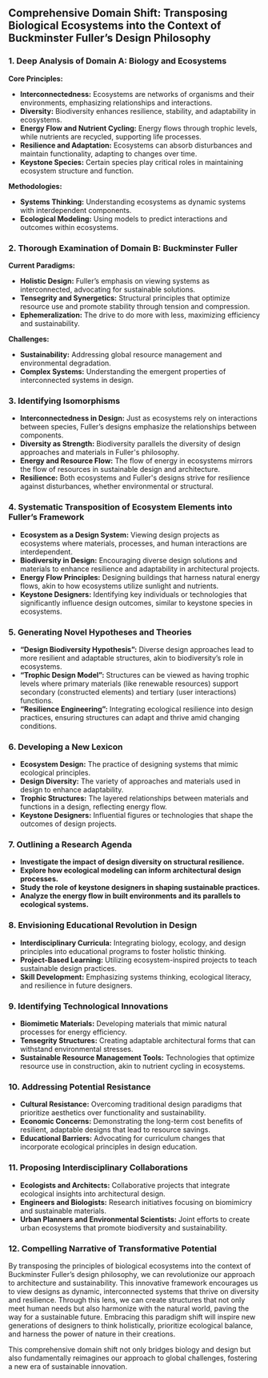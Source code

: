 ## Comprehensive Domain Shift: Transposing Biological Ecosystems into the Context of Buckminster Fuller’s Design Philosophy

### 1. Deep Analysis of Domain A: Biology and Ecosystems
**Core Principles:**
- **Interconnectedness:** Ecosystems are networks of organisms and their environments, emphasizing relationships and interactions.
- **Diversity:** Biodiversity enhances resilience, stability, and adaptability in ecosystems.
- **Energy Flow and Nutrient Cycling:** Energy flows through trophic levels, while nutrients are recycled, supporting life processes.
- **Resilience and Adaptation:** Ecosystems can absorb disturbances and maintain functionality, adapting to changes over time.
- **Keystone Species:** Certain species play critical roles in maintaining ecosystem structure and function.

**Methodologies:**
- **Systems Thinking:** Understanding ecosystems as dynamic systems with interdependent components.
- **Ecological Modeling:** Using models to predict interactions and outcomes within ecosystems.

### 2. Thorough Examination of Domain B: Buckminster Fuller
**Current Paradigms:**
- **Holistic Design:** Fuller’s emphasis on viewing systems as interconnected, advocating for sustainable solutions.
- **Tensegrity and Synergetics:** Structural principles that optimize resource use and promote stability through tension and compression.
- **Ephemeralization:** The drive to do more with less, maximizing efficiency and sustainability.

**Challenges:**
- **Sustainability:** Addressing global resource management and environmental degradation.
- **Complex Systems:** Understanding the emergent properties of interconnected systems in design.

### 3. Identifying Isomorphisms
- **Interconnectedness in Design:** Just as ecosystems rely on interactions between species, Fuller’s designs emphasize the relationships between components.
- **Diversity as Strength:** Biodiversity parallels the diversity of design approaches and materials in Fuller's philosophy.
- **Energy and Resource Flow:** The flow of energy in ecosystems mirrors the flow of resources in sustainable design and architecture.
- **Resilience:** Both ecosystems and Fuller's designs strive for resilience against disturbances, whether environmental or structural.

### 4. Systematic Transposition of Ecosystem Elements into Fuller’s Framework
- **Ecosystem as a Design System:** Viewing design projects as ecosystems where materials, processes, and human interactions are interdependent.
- **Biodiversity in Design:** Encouraging diverse design solutions and materials to enhance resilience and adaptability in architectural projects.
- **Energy Flow Principles:** Designing buildings that harness natural energy flows, akin to how ecosystems utilize sunlight and nutrients.
- **Keystone Designers:** Identifying key individuals or technologies that significantly influence design outcomes, similar to keystone species in ecosystems.

### 5. Generating Novel Hypotheses and Theories
- **“Design Biodiversity Hypothesis”:** Diverse design approaches lead to more resilient and adaptable structures, akin to biodiversity’s role in ecosystems.
- **“Trophic Design Model”:** Structures can be viewed as having trophic levels where primary materials (like renewable resources) support secondary (constructed elements) and tertiary (user interactions) functions.
- **“Resilience Engineering”:** Integrating ecological resilience into design practices, ensuring structures can adapt and thrive amid changing conditions.

### 6. Developing a New Lexicon
- **Ecosystem Design:** The practice of designing systems that mimic ecological principles.
- **Design Diversity:** The variety of approaches and materials used in design to enhance adaptability.
- **Trophic Structures:** The layered relationships between materials and functions in a design, reflecting energy flow.
- **Keystone Designers:** Influential figures or technologies that shape the outcomes of design projects.

### 7. Outlining a Research Agenda
- **Investigate the impact of design diversity on structural resilience.**
- **Explore how ecological modeling can inform architectural design processes.**
- **Study the role of keystone designers in shaping sustainable practices.**
- **Analyze the energy flow in built environments and its parallels to ecological systems.**

### 8. Envisioning Educational Revolution in Design
- **Interdisciplinary Curricula:** Integrating biology, ecology, and design principles into educational programs to foster holistic thinking.
- **Project-Based Learning:** Utilizing ecosystem-inspired projects to teach sustainable design practices.
- **Skill Development:** Emphasizing systems thinking, ecological literacy, and resilience in future designers.

### 9. Identifying Technological Innovations
- **Biomimetic Materials:** Developing materials that mimic natural processes for energy efficiency.
- **Tensegrity Structures:** Creating adaptable architectural forms that can withstand environmental stresses.
- **Sustainable Resource Management Tools:** Technologies that optimize resource use in construction, akin to nutrient cycling in ecosystems.

### 10. Addressing Potential Resistance
- **Cultural Resistance:** Overcoming traditional design paradigms that prioritize aesthetics over functionality and sustainability.
- **Economic Concerns:** Demonstrating the long-term cost benefits of resilient, adaptable designs that lead to resource savings.
- **Educational Barriers:** Advocating for curriculum changes that incorporate ecological principles in design education.

### 11. Proposing Interdisciplinary Collaborations
- **Ecologists and Architects:** Collaborative projects that integrate ecological insights into architectural design.
- **Engineers and Biologists:** Research initiatives focusing on biomimicry and sustainable materials.
- **Urban Planners and Environmental Scientists:** Joint efforts to create urban ecosystems that promote biodiversity and sustainability.

### 12. Compelling Narrative of Transformative Potential
By transposing the principles of biological ecosystems into the context of Buckminster Fuller’s design philosophy, we can revolutionize our approach to architecture and sustainability. This innovative framework encourages us to view designs as dynamic, interconnected systems that thrive on diversity and resilience. Through this lens, we can create structures that not only meet human needs but also harmonize with the natural world, paving the way for a sustainable future. Embracing this paradigm shift will inspire new generations of designers to think holistically, prioritize ecological balance, and harness the power of nature in their creations. 

This comprehensive domain shift not only bridges biology and design but also fundamentally reimagines our approach to global challenges, fostering a new era of sustainable innovation.